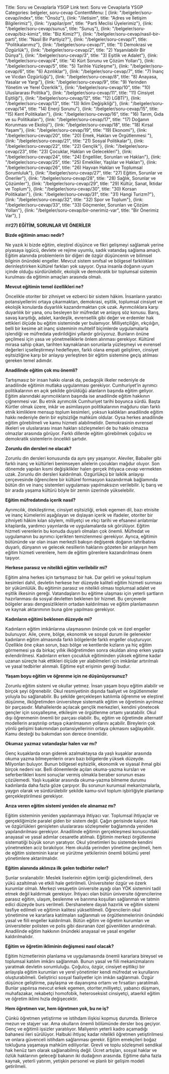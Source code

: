 Title: Soru ve Cevaplarla YSGP
Link text: Soru ve Cevaplarla YSGP
Categories: belgeler, soru-cevap
ContentMenu: [
  {link: "/belgeler/soru-cevap/index", title: "Önsöz"},
  {link: "/iletisim", title: "Adres ve İletişim Bilgilerimiz"},
  {link: "/yapilar/pm", title: "Parti Meclisi Üyelerimiz"},
  {link: "/belgeler/soru-cevap/sunus", title: "Sunuş"},
  {link: "/belgeler/soru-cevap/biz-kimiz", title: "Biz Kimiz?"},
  {link: "/belgeler/soru-cevap/nasil-bir-parti", title: "Nasil Bir Partiyiz?"},
  {link: "/belgeler/soru-cevap/1", title: "Politikalarımız"},
  {link: "/belgeler/soru-cevap/1", title: "1) Demokrasi ve Özgürlük"},
  {link: "/belgeler/soru-cevap/2", title: "2) Yaşanılabilir Bir Dünya"},
  {link: "/belgeler/soru-cevap/3", title: "3) Eşitlik ve Adalet"},
  {link: "/belgeler/soru-cevap/4", title: "4) Kürt Sorunu ve Çözüm Yolları"},
  {link: "/belgeler/soru-cevap/5", title: "5) Tarihle Yüzleşme"},
  {link: "/belgeler/soru-cevap/6", title: "6) Azınlıklar"},
  {link: "/belgeler/soru-cevap/7", title: "7) İnanç ve Vicdan Özgürlüğü"},
  {link: "/belgeler/soru-cevap/8", title: "8) Anayasa, Yasalar ve Yargı"},
  {link: "/belgeler/soru-cevap/9", title: "9) Yerinden Yönetim ve Yerel Özerklik"},
  {link: "/belgeler/soru-cevap/10", title: "10) Uluslararası Politika"},
  {link: "/belgeler/soru-cevap/11", title: "11) Cinsiyet Eşitliği"},
  {link: "/belgeler/soru-cevap/12", title: "12) LGBTİ"},
  {link: "/belgeler/soru-cevap/13", title: "13) İklim Değişikliği"},
  {link: "/belgeler/soru-cevap/14", title: "14) Enerji Sorunu"},
  {link: "/belgeler/soru-cevap/15", title: "15) Kent Politikaları"},
  {link: "/belgeler/soru-cevap/16", title: "16) Tarım, Gıda ve su Politikaları"},
  {link: "/belgeler/soru-cevap/17", title: "17) Doğanın Korunması ve Ekoloji"},
  {link: "/belgeler/soru-cevap/18", title: "18) Kırsal Yaşam"},
  {link: "/belgeler/soru-cevap/19", title: "19) Ekonomi"},
  {link: "/belgeler/soru-cevap/20", title: "20) Emek, Hakları ve Örgütlenmesi
"},
  {link: "/belgeler/soru-cevap/21", title: "21) Sosyal Politikalar"},
  {link: "/belgeler/soru-cevap/22", title: "22) Gençlik"},
  {link: "/belgeler/soru-cevap/23", title: "23) Çocuklar, Hakları ve Gelecekleri"},
  {link: "/belgeler/soru-cevap/24", title: "24) Engelliler, Sorunları ve Hakları"},
  {link: "/belgeler/soru-cevap/25", title: "25) Emekliler, Yaşlılar ve Hakları"},
  {link: "/belgeler/soru-cevap/26", title: "26) Hayvan Hakları ve Toplumsal Sorumluluk"},
  {link: "/belgeler/soru-cevap/27", title: "27) Eğitim, Sorunlar ve Öneriler"},
  {link: "/belgeler/soru-cevap/28", title: "28) Sağlık, Sorunlar ve Çözümler"},
  {link: "/belgeler/soru-cevap/29", title: "29) Kültür, Sanat, İktidar ve Toplum"},
  {link: "/belgeler/soru-cevap/30", title: "30) Korsan Politikaları"},
  {link: "/belgeler/soru-cevap/31", title: "31) Hangi Turizm?"},
  {link: "/belgeler/soru-cevap/32", title: "32) Spor ve Toplum"},
  {link: "/belgeler/soru-cevap/33", title: "33) Göçmenler, Sorunları ve Çözüm Yolları"},
  {link: "/belgeler/soru-cevap/bir-onerimiz-var", title: "Bir Önerimiz Var"},
  ]


##**27) EĞİTİM, SORUNLAR VE ÖNERİLER**

**Bizde eğitimin amacı nedir?**

Ne yazık ki bizde eğitim, eleştirel düşünce ve fikri gelişmeyi sağlamak yerine piyasaya işgücü, devlete ve rejime uyumlu, sadık vatandaş sağlama amaçlı. Eğitim alanında problemlerin bir diğeri de özgür düşüncenin ve bilimsel bilginin önündeki engeller. Mevcut sistem sınıfsal ve bölgesel farklılıkları derinleştirirken kültürel farkları yok sayıyor. Oysa insanla doğanın uyum içinde olduğu sürdürülebilir, ekolojik ve demokratik bir toplumsal sistemin kurulması da eğitimin amaçları arasında olmalı.

**Mevcut eğitimin temel özellikleri ne?**

Öncelikle otoriter bir zihniyet ve ezberci bir sistem hâkim. İnsanların yaratıcı potansiyellerini ortaya çıkarmaktan, demokrasi, eşitlik, toplumsal cinsiyet ve ekolojik konularda duyarlılık kazandırmaktan çok uzak. Ayrımcılıklara karşı duyarlılık bir yana, onu besleyen bir müfredat ve anlayış söz konusu. Barış, savaş karşıtlığı, adalet, kardeşlik, evrensellik gibi değer ve erdemler hak ettikleri ölçüde bu eğitim sisteminde yer bulamıyor. Milliyetçiliğin, ırkçılığın, belli bir kesime ait inanç sisteminin muhtelif biçimlerde uygulamalarla işlendiği ve müfredata yedirildiğini yıllardır görüyoruz. Bunların önüne geçilmesi için yasa ve yönetmeliklerle önlem alınması gerekiyor. Kültürel mirasa sahip çıkan, tarihten kaynaklanan sorunlarla yüzleşmeyi ve evrensel değerleri içselleştirmeyi hedefleyen, farklı olana empati geliştiren, cinsiyet eşitsizliğine karşı bir anlayışı yerleştiren bir eğitim sistemine geçiş atılması gereken temel adımdır.

**Anadilinde eğitim çok mu önemli?**

Tartışmasız bir insan hakkı olarak da, pedagojik ilkeler nedeniyle de anadilinde eğitimin mutlaka uygulanması gerekiyor. Cumhuriyet’in ayrımcı politikalarının en açık şekilde görüldüğü alanların başında eğitim geliyor. Eğitim alanındaki ayrımcılıkların başında ise anadilinde eğitim hakkının çiğnenmesi var. Bu etnik ayrımcılık Cumhuriyet tarihi boyunca sürdü. Başta Kürtler olmak üzere, inkâr ve asimilasyon politikalarının mağduru olan farklı etnik kimliklere mensup toplum kesimleri, yoksun kaldıkları anadilinde eğitim hakkı nedeniyle derin bir eşitsizliğe mahkûm oldular. Oysa herkes anadilinde eğitim görebilmeli ve kamu hizmeti alabilmelidir. Demokrasinin evrensel ilkeleri ve uluslararası insan hakları sözleşmeleri de bu hakkı olmazsa olmazlar arasında görüyor.  Farklı dillerde eğitim görebilmek çoğulcu ve demokratik sistemlerin öncelikli şartıdır.

**Zorunlu din dersleri ne olacak?**

Zorunlu din dersleri konusunda da aynı şey yaşanıyor. Aleviler, Babailer gibi farklı inanç ve kültürleri benimseyen ailelerin çocukları mağdur oluyor. Son dönemde yapılan kısmi değişiklikler halen gerçek ihtiyaca cevap vermekten uzak. Zorunlu din dersleri kaldırılmalı. Özgürlükçü bir laiklik anlayışı çerçevesinde öğrencilere bir kültürel formasyon kazandırmak bağlamında bütün din ve inanç sistemleri uygulaması yapılmaksızın verilebilir. İç barış ve bir arada yaşama kültürü böyle bir zemin üzerinde yükselebilir.

**Eğitim müfredatında içerik nasıl?**
 
Ayrımcılık, ötekileştirme, cinsiyet eşitsizliği, erkek egemen dil, bazı etnisite ve inanç kümelerini aşağılayan ve dışlayan içerik ve ifadeler, otoriter bir zihniyeti hâkim kılan söylem, milliyetçi ve ırkçı tarihi ve efsanevi anlatımlar kitaplarda, yardımcı yayınlarda ve uygulamalarda sık görülüyor. Eğitim hizmeti verenlerin bu konuda duyarlı olmaları çok önemli. Müfredat ve uygulamanın bu ayrımcı içerikten temizlenmesi gerekiyor. Ayrıca, eğitimin bütününde var olan insan merkezli bakışın değişerek doğanın tahribatına duyarlı, dünyanın ve gelecek nesillerin haklarını gözeten bir anlayışın hem eğitim hizmeti verenlere, hem de eğitim görenlere kazandırılması önem taşıyor.

**Herkese parasız ve nitelikli eğitim verilebilir mi?**
 
Eğitim alma herkes için tartışmasız bir hak. Dar gelirli ve yoksul toplum kesimleri dahil, devletin herkese her düzeyde kaliteli eğitim hizmeti sunması bir yükümlülük.  Bu eğitimin parasız ve nitelikli olması toplumsal adalet ve eşitlik ilkesinin gereği.  Vatandaşların bu eğitime ulaşması için yeterli şartların hazırlanması da sosyal devletten beklenen bir hizmet. Bu çerçevede bölgeler arası dengesizliklerin ortadan kaldırılması ve eğitim planlamasının ve kaynak aktarımının buna göre yapılması gerekiyor.

**Kadınların eğitimi beklenen düzeyde mi?**

Kadınların eğitim imkânlarına ulaşmasının önünde çok ve özel engeller bulunuyor. Aile, çevre, bölge, ekonomik ve sosyal durum ile gelenekler kadınların eğitim almasında farklı bölgelerde farklı engeller oluşturuyor. Özellikle öne çıkan sorun, bazı bölge ve kentlerde kızların ya hiç eğitim görmemesi ya da birkaç yıllık ilköğretimden sonra okuldan alınıp erken yaşta evlendirilmesi. Kadınların erken çocukluk eğitiminden yüksek eğitime kadar uzanan süreçte hak ettikleri ölçüde yer alabilmeleri için imkânlar artırılmalı ve yasal tedbirler alınmalı. Eğitime eşit erişimin gereği budur.

**Yaşam boyu eğitim ve öğrenme için ne düşünüyorsunuz?**

Zorunlu eğitim sistemi ve okullar yetmez. İnsan yaşam boyu eğitim alabilir ve birçok şeyi öğrenebilir. Okul resmiyetinin dışında faaliyet ve örgütlenmeler yoluyla bu sağlanabilir. Bu şekilde gerçekleşen katılımla öğrenme ve eleştirel düşünme, ilköğretimden üniversiteye sistematik eğitim ve öğretimin ayrılmaz bir parçasıdır. Mahallelerde açılacak gençlik merkezleri, kendini yönetecek gençler için sosyalleşme, etkileşim ve örgütlenme ortamı yaratabilir. Okul dışı öğrenmenin önemli bir parçası olabilir. Bu, eğitim ve öğretimde alternatif modellerin araştırılıp ortaya çıkarılmasının yollarını açabilir. Bireylerin çok yönlü gelişimi bakımından potansiyellerinin ortaya çıkmasını sağlayabilir. Kamu desteği bu bakımdan son derece önemlidir.

**Okumaz yazmaz vatandaşlar halen var mı?**
 
Genç kuşaklarda oran giderek azalmaktaysa da yaşlı kuşaklar arasında okuma yazma bilmeyenlerin oranı bazı bölgelerde yüksek düzeyde. Milyonları buluyor. Bunun bölgesel eşitsizlik, ekonomik ve siyasal ihmal gibi birçok nedeni var. Belli dönemlerde açılan okuma-yazma kursları ve seferberlikleri kısmi sonuçlar vermiş olmakla beraber sorunun esası çözülemedi. Yaşlı kuşaklar arasında okuma-yazma bilmeme durumu kadınlarda daha fazla göze çarpıyor. Bu sorunun kurumsal mekanizmalarla, yaygın olarak ve sürdürülebilir şekilde kamu-sivil toplum işbirliğiyle planlanıp gerçekleştirilmesi gerekiyor. 

**Arıza veren eğitim sistemi yeniden ele alınamaz mı?**
 
Eğitim sisteminin yeniden yapılanmaya ihtiyacı var. Toplumsal ihtiyaçlar ve gerçekliğimizle paralel giden bir sistem değil. Çağın gerisinde kalıyor. Hak ve özgürlükleri genişleten uluslararası sözleşmeler bağlamında yeniden yapılandırılması gerekiyor. Anadilinde eğitimin gerçekleşmesi konusundaki anayasal ve yasal adımlar cesaretle atılmalı. Eğitimin merkezi örgütlenme sistematiği büyük sorun yaratıyor. Okul yönetimleri bu sistemde kendini yönetmekten aciz bırakılıyor. Hem okulda yerinden yönetime geçilmeli, hem de eğitim sisteminin karar ve yürütme yetkilerinin önemli bölümü yerel yönetimlere aktarılmalıdır. 

**Eğitim alanında aklınıza ilk gelen tedbirler neler?**

Şunlar sıralanabilir: Meslek liselerinin eğitim içeriği güçlendirilmeli, ders yükü azaltılmalı ve etkili hale getirilmeli. Üniversiteler özgür ve özerk kurumlar olmalı. Merkezi vesayetin üniversite ayağı olan YÖK sistemini tadil etmek değil kaldırmak gerekiyor. İhtiyacı olan bütün üniversite öğrencilerine parasız eğitim, ulaşım, beslenme ve barınma koşulları sağlanmalı ve tatmin edici düzeyde burs verilmeli. Dershanelere dayalı hazırlık ve eğitim sistemi tasfiye edilmeli ve eğitimin kalitesi yükseltilmeli.  Öğrencilerin okul yönetimine ve kararlara katılmaları sağlanmalı ve örgütlenmelerinin önündeki yasal ve fiili engeller kaldırılmalı. Bütün eğitim ve öğretim kurumları ve üniversiteler polisten ve polis gibi davranan özel güvenlikten arındırılmalı. Anadilinde eğitim hakkının önündeki anayasal ve yasal engeller kaldırılmalıdır.  

**Eğitim ve öğretim ikliminin değişmesi nasıl olacak?**
 
Eğitim hizmetlerinin planlama ve uygulamasında önemli kararlara bireysel ve toplumsal katılım imkânı sağlanmalı. Bunun yasal ve fiili mekanizmalarını yaratmak devletin sorumluluğu. Çoğulcu, özgür, cinsiyet eşitlikçi bir anlayışla eğitim kurumları ve yerel yönetimler kendi müfredat ve kurullarını oluşturabilmeli. Geliştirici sosyal faaliyetler için imkân sağlanmalı. Özgür düşünce geliştirme, paylaşma ve dayanışma ortamı ve fırsatları yaratılmalı. Bunlar yapılırsa mevcut erkek egemen, otoriter,milliyetçi, yabancı düşmanı, muhafazakar, rekabetçi homofobik, heteroseksist cinsiyetçi, ataerkil  eğitim ve öğretim iklimi hızla değişecektir.

**Hem öğretmen var, hem öğretmen yok, bu ne iş?**
 
Çünkü öğretmen yetiştirme ve istihdam ilişkisi kopmuş durumda. Binlerce mezun ve stajyer var. Ama okulların önemli bölümünde dersler boş geçiyor. Genç ve eğitimli işsizler yaratılıyor. Maliyenin yeterli kadro açamadığı bahanesi ileri sürülüyor. Halbuki ihtiyaç kadar nitelikli öğretmen yetiştirilmesi ve onlara güvenceli istihdam sağlanması gerekir. Eğitim emekçileri boğaz tokluğuna yaşamaya mahkûm ediliyorlar. Grevli ve toplu sözleşmeli sendikal hak henüz tam olarak sağlanabilmiş değil. Ücret artışları, sosyal haklar ve özlük haklarının geleceği bakanın iki dudağının arasında. Eğitime daha fazla kaynak, yeterli yatırım, yetişkin personel ve planlı bir gelişim modeli getirilmeli.